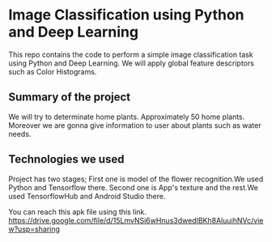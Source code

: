 # Image Classification using Python and Deep Learning
This repo contains the code to perform a simple image classification task using Python and Deep Learning. We will apply global feature    descriptors such as Color Histograms.

  
## Summary of the project
We will try to determinate home plants.
Approximately 50 home plants.
Moreover we are gonna give information to user about plants such as water needs.


## Technologies we used
Project has two stages; First one is model of the flower recognition.We used Python and Tensorflow there. Second one is App's texture and the rest.We used TensorflowHub and Android Studio there.

You can reach this apk file using this link.
https://drive.google.com/file/d/15LmvNSi6wHnus3dwedIBKh8AluuihNVc/view?usp=sharing
